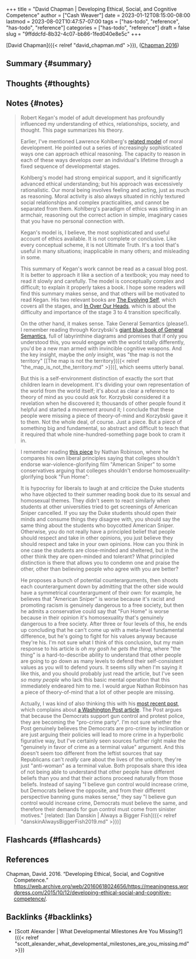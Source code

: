+++
title = "David Chapman | Developing Ethical, Social, and Cognitive Competence"
author = ["Cash Weaver"]
date = 2023-01-12T08:15:00-08:00
lastmod = 2023-08-02T10:47:57-07:00
tags = ["has-todo", "reference", "has-todo", "reference"]
categories = ["has-todo", "reference"]
draft = false
slug = "9ffddcfd-8b32-4c07-bb86-1fed040e8e5c"
+++

[David Chapman]({{< relref "david_chapman.md" >}}), (<a href="#citeproc_bib_item_1">Chapman 2016</a>)


## Summary {#summary}


## Thoughts {#thoughts}


## Notes {#notes}

> Robert Kegan's model of adult development has profoundly influenced my understanding of ethics, relationships, society, and thought. This page summarizes his theory.
>
> Earlier, I've mentioned Lawrence Kohlberg's [related model](https://en.wikipedia.org/wiki/Lawrence_Kohlberg's_stages_of_moral_development) of moral development. He pointed out a series of increasingly sophisticated ways one can approach ethical reasoning. The capacity to reason in each of these ways develops over an individual's lifetime through a fixed sequence of developmental stages.
>
> Kohlberg's model had strong empirical support, and it significantly advanced ethical understanding; but his approach was excessively rationalistic. Our moral being involves feeling and acting, just as much as reasoning. Moral activity is also always situated in richly textured social relationships and complex practicalities, and cannot be separated from them. Kohlberg's paradigm of ethics was sitting in an armchair, reasoning out the correct action in simple, imaginary cases that you have no personal connection with.
>
> Kegan's model is, I believe, the most sophisticated and useful account of ethics available. It is not complete or conclusive. Like every conceptual scheme, it is not Ultimate Truth. It's a tool that's useful in many situations; inapplicable in many others; and misleading in some.
>
> This summary of Kegan's work cannot be read as a casual blog post. It is better to approach it like a section of a textbook; you may need to read it slowly and carefully. The model is conceptually complex and difficult; to explain it properly takes a book. I hope some readers will find this summary makes sense, and that others will be motivated to read Kegan. His two relevant books are [The Evolving Self](http://www.amazon.com/gp/product/0674272315/?tag=meaningness-20), which covers all the stages, and [In Over Our Heads](http://www.amazon.com/gp/product/0674445880/ref=as_li_tl?ie=UTF8&camp=1789&creative=390957&creativeASIN=0674445880&linkCode=as2&tag=meaningness-20&linkId=AFL7YZE2CVEA7HQK), which is about the difficulty and importance of the stage 3 to 4 transition specifically.
>
> On the other hand, it makes sense. Take General Semantics (please!). I remember reading through Korzybski's [giant blue book of General Semantics](http://www.amazon.com/gp/product/0937298018/ref=as_li_tl?ie=UTF8&camp=1789&creative=390957&creativeASIN=0937298018&linkCode=as2&tag=slastacod-20&linkId=6BN2XOJPPQ56YTXB), full of labyrinthine diagrams and promises that if only you understood this, you would engage with the world totally differently, you'd be a new man armed with invincible cognitive weapons. And the key insight, maybe the _only_ insight, was "the map is not the territory" [[The map is not the territory]({{< relref "the_map_is_not_the_territory.md" >}})], which seems utterly banal.
>
> But this is a self-environment distinction of exactly the sort that children learn in development. It's dividing your own representation of the world from the world itself; it's about as clear a reference to theory of mind as you could ask for. Korzybski considered it a revelation when he discovered it; thousands of other people found it helpful and started a movement around it; I conclude that these people were missing a piece of theory-of-mind and Korzybski gave it to them. Not the whole deal, of course. Just a piece. But a piece of something big and fundamental, so abstract and difficult to teach that it required that whole nine-hundred-something page book to cram it in.

<!--quoteend-->

> I remember reading [this piece](http://thenavelobservatory.com/2015/08/25/is-there-a-principled-distinction-between-refusing-to-watch-american-sniper-and-refusing-to-read-fun-home/) by Nathan Robinson, where he compares his own liberal principles saying that colleges shouldn't endorse war-violence-glorifying film "American Sniper" to some conservatives arguing that colleges shouldn't endorse homosexuality-glorifying book "Fun Home":
>
> <div class="quote2">
>
> It is hypocrisy for liberals to laugh at and criticize the Duke students who have objected to their summer reading book due to its sexual and homosexual themes. They didn't seem to react similarly when students at other universities tried to get screenings of American Sniper cancelled. If you say the Duke students should open their minds and consume things they disagree with, you should say the same thing about the students who boycotted American Sniper. Otherwise, you do not really have a principled belief that people should respect and take in other opinions, you just believe they should respect and take in your own opinions. How can you think in one case the students are close-minded and sheltered, but in the other think they are open-minded and tolerant? What principled distinction is there that allows you to condemn one and praise the other, other than believing people who agree with you are better?
>
> </div>
>
> He proposes a bunch of potential counterarguments, then shoots each counterargument down by admitting that the other side would have a symmetrical counterargument of their own: for example, he believes that "American Sniper" is worse because it's racist and promoting racism is genuinely dangerous to a free society, but then he admits a conservative could say that "Fun Home" is worse because in their opinion it's homosexuality that's genuinely dangerous to a free society. After three or four levels of this, he ends up concluding that he can't come up with a meta-level fundamental difference, but he's going to fight for his values anyway because they're his. I'm not sure what I think of this conclusion, but my main response to his article is _oh my gosh he gets the thing_, where "the thing" is a hard-to-describe ability to understand that other people are going to go down as many levels to defend their self-consistent values as you will to defend yours. It seems silly when I'm saying it like this, and you should probably just read the article, but I've seen _so many people_ who lack this basic mental operation that this immediately endeared him to me. I would argue Nathan Robinson has a piece of theory-of-mind that a lot of other people are missing.
>
> Actually, I was kind of also thinking this with his [most recent post](http://thenavelobservatory.com/2015/10/31/how-do-you-get-away-with-writing-something-like-this/), which complains about [a Washington Post article](https://www.washingtonpost.com/blogs/post-partisan/wp/2015/10/27/the-insiders-the-fbi-director-is-saying-something-the-democrats-need-to-hear/). The Post argues that because the Democrats support gun control and protest police, they are becoming the "pro-crime party". I'm not sure whether the Post genuinely believes the Democrats are pro-crime by inclination or are just arguing their policies will lead to more crime in a hyperbolic figurative way, but I've certainly seen sources further right make the "genuinely in favor of crime as a terminal value" argument. And this doesn't seem too different from the leftist sources that say Republicans can't _really_ care about the lives of the unborn, they're just "anti-woman" as a terminal value. Both proposals share this idea of not being able to understand that other people have different beliefs than you and that their actions proceed naturally from those beliefs. Instead of saying "I believe gun control would increase crime, but Democrats believe the opposite, and from their different perspective banning guns makes sense," they say "I believe gun control would increase crime, Democrats must believe the same, and therefore their demands for gun control must come from sinister motives." [related: [Ian Danskin | Always a Bigger Fish]({{< relref "danskinAlwaysBiggerFish2019.md" >}})]


## Flashcards {#flashcards}

## References

<style>.csl-entry{text-indent: -1.5em; margin-left: 1.5em;}</style><div class="csl-bib-body">
  <div class="csl-entry"><a id="citeproc_bib_item_1"></a>Chapman, David. 2016. “Developing Ethical, Social, and Cognitive Competence.” <a href="https://web.archive.org/web/20160618024656/https://meaningness.wordpress.com/2015/10/12/developing-ethical-social-and-cognitive-competence/">https://web.archive.org/web/20160618024656/https://meaningness.wordpress.com/2015/10/12/developing-ethical-social-and-cognitive-competence/</a>.</div>
</div>


## Backlinks {#backlinks}

-   [Scott Alexander | What Developmental Milestones Are You Missing?]({{< relref "scott_alexander_what_developmental_milestones_are_you_missing.md" >}})
